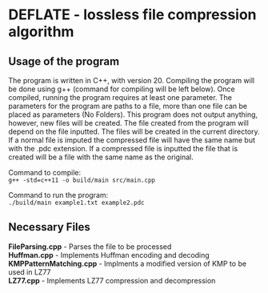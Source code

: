 # DEFLATE - lossless file compression algorithm

## Usage of the program

The program is written in C++, with version 20. Compiling the program will be done using g++ (command for compiling will be left below). Once compiled, running the program requires at least one parameter. The parameters for the program are paths to a file, more than one file can be placed as parameters (No Folders). This program does not output anything, however, new files will be created. The file created from the program will depend on the file inputted. The files will be created in the current directory. If a normal file is imputed the compressed file will have the same name but with the .pdc extension. If a compressed file is inputted the file that is created will be a file with the same name as the original.

Command to compile: <br>
`g++ -std=c++11 -o build/main src/main.cpp`

Command to run the program: <br>
`./build/main example1.txt example2.pdc `

## Necessary Files

**FileParsing.cpp** - Parses the file to be processed <br>
**Huffman.cpp** - Implements Huffman encoding and decoding <br>
**KMPPatternMatching.cpp** - Implments a modified version of KMP to be used in LZ77 <br>
**LZ77.cpp** - Implements LZ77 compression and decompression <br>

